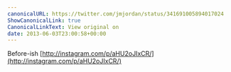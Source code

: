 ```yaml
---
canonicalURL: https://twitter.com/jmjordan/status/341691005894017024
ShowCanonicalLink: true
CanonicalLinkText: View original on
date: 2013-06-03T23:00:58+00:00
---
```

Before-ish [http://instagram.com/p/aHU2oJIxCR/](http://instagram.com/p/aHU2oJIxCR/)